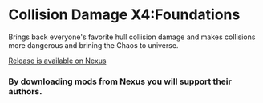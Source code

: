 # Collision Damage X4:Foundations

Brings back everyone's favorite hull collision damage and makes collisions more dangerous and brining the Chaos to universe.

[Release is available on Nexus](https://www.nexusmods.com/x4foundations/mods/1442)

### By downloading mods from Nexus you will support their authors.